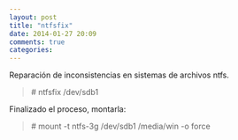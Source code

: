 ```yaml
---
layout: post
title: "ntfsfix"
date: 2014-01-27 20:09
comments: true
categories: 
---
```

Reparación de inconsistencias en sistemas de archivos ntfs.

>\# ntfsfix /dev/sdb1

Finalizado el proceso, montarla:

>\# mount -t ntfs-3g /dev/sdb1 /media/win -o force


